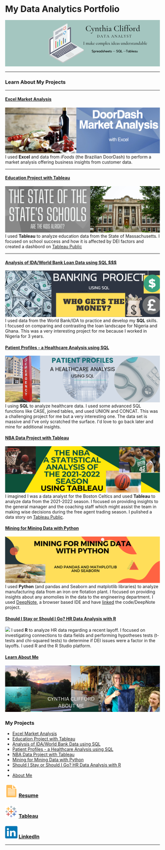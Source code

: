 # My Data Analytics Portfolio
[<img src="images/Mint Banner.png?raw=true"/>](https://www.linkedin.com/in/cynthia-a-clifford/)

---

### Learn About My Projects




---
#### [Excel Market Analysis](https://www.linkedin.com/pulse/door-dash-market-analysis-cynthia-clifford/)
[<img src="images/DoorDashCoverPic.png?raw=true"/>](https://www.linkedin.com/pulse/door-dash-market-analysis-cynthia-clifford/)
I used **Excel** and data from *iFoods* (the Brazilian DoorDash) to perform a market analysis offering business insights from customer data. 


---
#### [Education Project with Tableau](https://www.linkedin.com/pulse/whats-up-schools-cynthia-clifford/)
[<img src="images/WhatsUpWithSchoolscover.png?raw=true"/>](https://www.linkedin.com/pulse/whats-up-schools-cynthia-clifford/)
I used **Tableau** to analyze education data from the State of Massachusetts. I focused on school success and how it is affected by DEI factors and created a dashbord on [Tableau Public](https://public.tableau.com/app/profile/cynthia.clifford)

---

#### [Analysis of IDA/World Bank Loan Data using SQL $$$](https://www.linkedin.com/pulse/who-gets-money-cynthia-clifford)
[<img src="images/Banking Cover Article.png?raw=true"/>](https://www.linkedin.com/pulse/who-gets-money-cynthia-clifford/)
I used data from the World Bank/IDA to practice and develop my **SQL** skills. I focused on comparing and contrasting the loan landscape for Nigeria and Ghana. This was a very interesting project for me because I worked in Nigeria for 3 years.

#### [Patient Profiles - a Healthcare Analysis using SQL](https://www.linkedin.com/pulse/patient-profiles-healthcare-analysis-cynthia-clifford)
[<img src="images/Hospitals SQL Project.png?raw=true"/>](https://www.linkedin.com/pulse/patient-profiles-healthcare-analysis-cynthia-clifford)
I using **SQL** to analyze healthcare data. I used some advanced SQL functions like CASE, joined tables, and used UNION and CONCAT. This was a challenging project for me but a very interesting one. The data set is massive and I've only scratched the surface. I'd love to go back later and mine for additional insights.

#### [NBA Data Project with Tableau](https://www.linkedin.com/pulse/nba-2021-22-what-year-cynthia-clifford/)
[<img src="images/NBA Statistical Analysis.png?raw=true"/>](https://www.linkedin.com/pulse/nba-2021-22-what-year-cynthia-clifford/)
I imagined I was a data analyst for the Boston Celtics and used **Tableau** to analyze data from the 2021-2022 season. I focused on providing insights to the general manager and the coaching staff which might assist the team in making wise decisions during the free agent trading season. I pulished a data story on [Tableau Public](https://public.tableau.com/app/profile/cynthia.clifford/viz/NBAProject_16792277173640/NBAStory).

#### [Mining for Mining Data with Python](https://www.linkedin.com/pulse/mining-data-python-cynthia-clifford)
[<img src="images/Mining for Mining Data.png?raw=true"/>](https://www.linkedin.com/pulse/mining-data-python-cynthia-clifford/)
I used **Python** (and pandas and Seaborn and matplotlib libraries) to analyze manufacturing data from an iron ore flotation plant. I focused on providing insights about any anomolies in the data to the engineering department. I used [DeepNote](https://deepnote.com/workspace/cynthia-clifford-43842ca6-f16a-445e-bae1-6ba516125055/project/Iron-Flotation-Project-74da3c97-4409-4fab-af08-3b375800bdba/notebook/Notebook%201-c7335143e6954d3ca3de7bd829584b07), a browser based IDE and have [linked](https://deepnote.com/workspace/cynthia-clifford-43842ca6-f16a-445e-bae1-6ba516125055/project/Iron-Flotation-Project-74da3c97-4409-4fab-af08-3b375800bdba/notebook/Notebook%201-c7335143e6954d3ca3de7bd829584b07) the code/DeepNote project.

#### [Should I Stay or Should I Go? HR Data Analysis with R](https://www.linkedin.com/pulse/should-i-stay-go-cynthia-clifford/)
[<img src="images/Article Cover-Should I Stay or Should I Go?.png?raw=true"/>](https://www.linkedin.com/pulse/should-i-stay-go-cynthia-clifford/)
I used **R** to analyze HR data regarding a recent layoff. I focused on investigating connections to data fields and performing hypotheses tests (t-tests and chi-squared tests) to determine if DEI issues were a factor in the layoffs. I used R and the R Studio platform.
#### [Learn About Me](/aboutme.md)
[<img src="images/AboutMe.png?raw=true"/>](/aboutme.md)    
### My Projects

- [Excel Market Analysis](https://www.linkedin.com/pulse/door-dash-market-analysis-cynthia-clifford/)
- [Education Project with Tableau](https://www.linkedin.com/pulse/whats-up-schools-cynthia-clifford/)
- [Analysis of IDA/World Bank Data using SQL](https://www.linkedin.com/pulse/who-gets-money-cynthia-clifford/)
- [Patient Profiles - a Healthcare Analysis using SQL](https://www.linkedin.com/pulse/patient-profiles-healthcare-analysis-cynthia-clifford)
- [NBA Data Project with Tableau](https://www.linkedin.com/pulse/nba-2021-22-what-year-cynthia-clifford/)
- [Mining for Mining Data with Python](https://www.linkedin.com/pulse/mining-data-python-cynthia-clifford)
- [Should I Stay or Should I Go? HR Data Analysis with R](https://www.linkedin.com/pulse/should-i-stay-go-cynthia-clifford/)
- 
- [About Me](/aboutme.md)

### [<img src="images/doc_icon.png?raw=true"/>](/files/KGW_02_07_2023.pdf) [Resume](/files/CynthiaClifford-Data_Analyst.pdf)     
### [<img src="images/tableau_icon.png?raw=true"/>](https://public.tableau.com/app/profile/cynthia.clifford) [Tableau](https://public.tableau.com/app/profile/cynthia.clifford)     
### [<img src="images/linkedin_icon.png?raw=true"/>](https://www.linkedin.com/in/cynthia-a-clifford/) [LinkedIn](https://www.linkedin.com/in/cynthia-a-clifford/)
---




